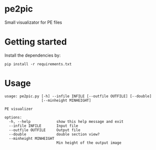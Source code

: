# pe2pic
Small visualizator for PE files

# Getting started 
Install the dependencies by:

```console
pip install -r requirements.txt
```

# Usage

```
usage: pe2pic.py [-h] --infile INFILE [--outfile OUTFILE] [--double]
                 [--minheight MINHEIGHT]

PE visualizer

options:
  -h, --help            show this help message and exit
  --infile INFILE       Input file
  --outfile OUTFILE     Output file
  --double              double section view?
  --minheight MINHEIGHT
                        Min height of the output image

```
